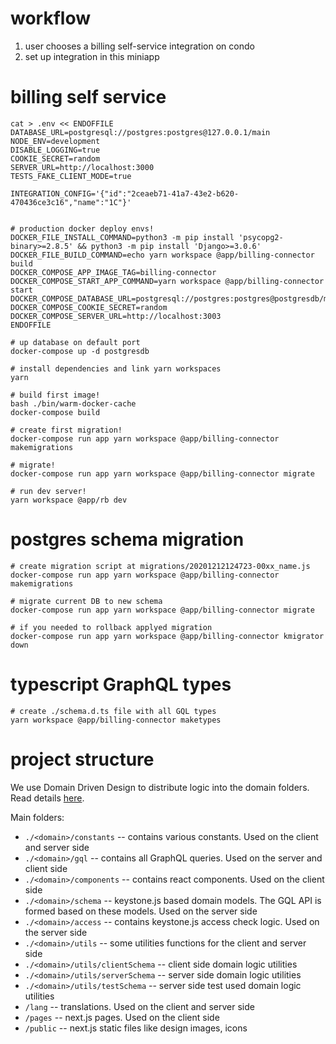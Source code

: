 # workflow

1. user chooses a billing self-service integration on condo
2. set up integration in this miniapp

# billing self service

```
cat > .env << ENDOFFILE
DATABASE_URL=postgresql://postgres:postgres@127.0.0.1/main
NODE_ENV=development
DISABLE_LOGGING=true
COOKIE_SECRET=random
SERVER_URL=http://localhost:3000
TESTS_FAKE_CLIENT_MODE=true

INTEGRATION_CONFIG='{"id":"2ceaeb71-41a7-43e2-b620-470436ce3c16","name":"1С"}'


# production docker deploy envs!
DOCKER_FILE_INSTALL_COMMAND=python3 -m pip install 'psycopg2-binary>=2.8.5' && python3 -m pip install 'Django>=3.0.6'
DOCKER_FILE_BUILD_COMMAND=echo yarn workspace @app/billing-connector build
DOCKER_COMPOSE_APP_IMAGE_TAG=billing-connector
DOCKER_COMPOSE_START_APP_COMMAND=yarn workspace @app/billing-connector start
DOCKER_COMPOSE_DATABASE_URL=postgresql://postgres:postgres@postgresdb/main
DOCKER_COMPOSE_COOKIE_SECRET=random
DOCKER_COMPOSE_SERVER_URL=http://localhost:3003
ENDOFFILE

# up database on default port
docker-compose up -d postgresdb

# install dependencies and link yarn workspaces
yarn

# build first image!
bash ./bin/warm-docker-cache
docker-compose build

# create first migration!
docker-compose run app yarn workspace @app/billing-connector makemigrations

# migrate!
docker-compose run app yarn workspace @app/billing-connector migrate

# run dev server!
yarn workspace @app/rb dev
```

# postgres schema migration

```
# create migration script at migrations/20201212124723-00xx_name.js
docker-compose run app yarn workspace @app/billing-connector makemigrations

# migrate current DB to new schema
docker-compose run app yarn workspace @app/billing-connector migrate

# if you needed to rollback applyed migration
docker-compose run app yarn workspace @app/billing-connector kmigrator down
```

# typescript GraphQL types

```
# create ./schema.d.ts file with all GQL types
yarn workspace @app/billing-connector maketypes
```

# project structure

We use Domain Driven Design to distribute logic into the domain folders.
Read details [here](./domains/README.md).

Main folders:
 - `./<domain>/constants` -- contains various constants. Used on the client and server side
 - `./<domain>/gql` -- contains all GraphQL queries. Used on the server and client side
 - `./<domain>/components` -- contains react components. Used on the client side
 - `./<domain>/schema` -- keystone.js based domain models. The GQL API is formed based on these models. Used on the server side
 - `./<domain>/access` -- contains keystone.js access check logic. Used on the server side
 - `./<domain>/utils` -- some utilities functions for the client and server side
 - `./<domain>/utils/clientSchema` -- client side domain logic utilities
 - `./<domain>/utils/serverSchema` -- server side domain logic utilities
 - `./<domain>/utils/testSchema` -- server side test used domain logic utilities
 - `/lang` -- translations. Used on the client and server side
 - `/pages` -- next.js pages. Used on the client side
 - `/public` -- next.js static files like design images, icons
